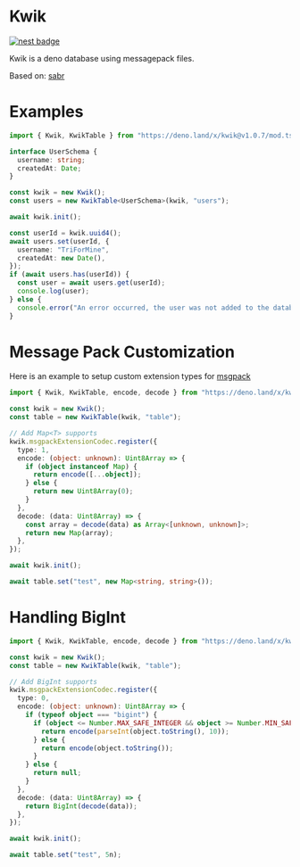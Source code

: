 # Kwik

[![nest badge](https://nest.land/badge.svg)](https://nest.land/package/Kwik)

Kwik is a deno database using messagepack files.

Based on: [sabr](https://deno.land/x/sabr)

# Examples

```ts
import { Kwik, KwikTable } from "https://deno.land/x/kwik@v1.0.7/mod.ts";

interface UserSchema {
  username: string;
  createdAt: Date;
}

const kwik = new Kwik();
const users = new KwikTable<UserSchema>(kwik, "users");

await kwik.init();

const userId = kwik.uuid4();
await users.set(userId, {
  username: "TriForMine",
  createdAt: new Date(),
});
if (await users.has(userId)) {
  const user = await users.get(userId);
  console.log(user);
} else {
  console.error("An error occurred, the user was not added to the database.");
}
```

# Message Pack Customization

Here is an example to setup custom extension types for
[msgpack](https://deno.land/x/msgpack_javascript@v2.7.0#extension-types)

```ts
import { Kwik, KwikTable, encode, decode } from "https://deno.land/x/kwik@v1.0.7/mod.ts";

const kwik = new Kwik();
const table = new KwikTable(kwik, "table");

// Add Map<T> supports
kwik.msgpackExtensionCodec.register({
  type: 1,
  encode: (object: unknown): Uint8Array => {
    if (object instanceof Map) {
      return encode([...object]);
    } else {
      return new Uint8Array(0);
    }
  },
  decode: (data: Uint8Array) => {
    const array = decode(data) as Array<[unknown, unknown]>;
    return new Map(array);
  },
});

await kwik.init();

await table.set("test", new Map<string, string>());
```

# Handling BigInt
```ts
import { Kwik, KwikTable, encode, decode } from "https://deno.land/x/kwik@v1.0.7/mod.ts";

const kwik = new Kwik();
const table = new KwikTable(kwik, "table");

// Add BigInt supports
kwik.msgpackExtensionCodec.register({
  type: 0,
  encode: (object: unknown): Uint8Array => {
    if (typeof object === "bigint") {
      if (object <= Number.MAX_SAFE_INTEGER && object >= Number.MIN_SAFE_INTEGER) {
        return encode(parseInt(object.toString(), 10));
      } else {
        return encode(object.toString());
      }
    } else {
      return null;
    }
  },
  decode: (data: Uint8Array) => {
    return BigInt(decode(data));
  },
});

await kwik.init();

await table.set("test", 5n);
```
